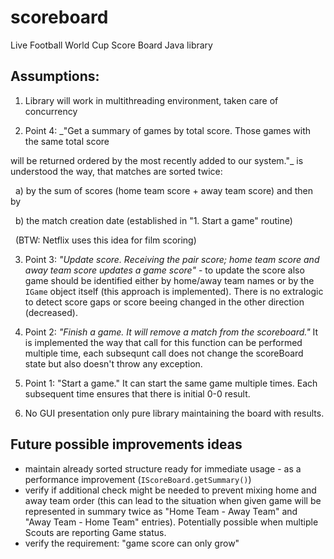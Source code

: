 # scoreboard

Live Football World Cup Score Board Java library

## Assumptions:

1. Library will work in multithreading environment, taken care of concurrency

2. Point 4: _"Get a summary of games by total score. Those games with the same total score

will be returned ordered by the most recently added to our system."_ is understood the way, that matches are sorted twice:

&nbsp;	a) by the sum of scores (home team score + away team score) and then by

&nbsp;	b) the match creation date (established in "1. Start a game" routine)

&nbsp;	(BTW: Netflix uses this idea for film scoring)

3. Point 3: _"Update score. Receiving the pair score; home team score and away team score updates a game score"_ - to update the score also game should be identified either by home/away team names or by the `IGame` object itself (this approach is implemented).
There is no extralogic to detect score gaps or score beeing changed in the other direction (decreased).

4. Point 2: _"Finish a game. It will remove a match from the scoreboard."_ It is implemented the way that call for this function can be performed multiple time, each subsequnt call does not change the scoreBoard state but also doesn't throw any exception.

5. Point 1: "Start a game." It can start the same game multiple times. Each subsequent time ensures that there is initial 0-0 result.

6. No GUI presentation only pure library maintaining the board with results.

## Future possible improvements ideas

- maintain already sorted structure ready for immediate usage - as a performance improvement (`IScoreBoard.getSummary()`)
- verify if additional check might be needed to prevent mixing home and away team order (this can lead to the situation when given game will be represented in summary twice as "Home Team - Away Team" and "Away Team - Home Team" entries).
Potentially possible when multiple Scouts are reporting Game status.
- verify the requirement: "game score can only grow"
